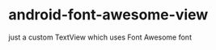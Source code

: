 android-font-awesome-view
=========================

just a custom TextView which uses Font Awesome font
